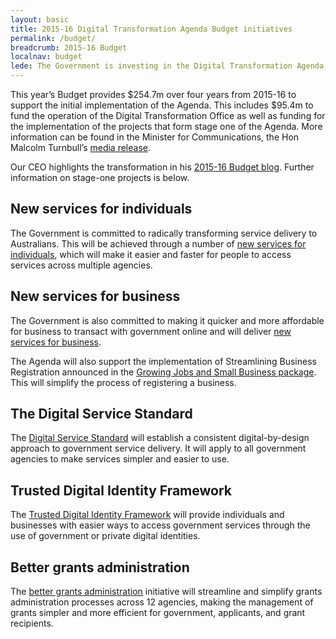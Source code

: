 ```yaml
---
layout: basic
title: 2015-16 Digital Transformation Agenda Budget initiatives
permalink: /budget/
breadcrumb: 2015-16 Budget
localnav: budget
lede: The Government is investing in the Digital Transformation Agenda (the Agenda) to drive innovation and make it easier for individuals and businesses to access government services.
---
```

This year’s Budget provides $254.7m over four years from 2015-16 to support the initial implementation of the Agenda. This includes $95.4m to fund the operation of the Digital Transformation Office as well as funding for the implementation of the projects that form stage one of the Agenda. More information can be found in the Minister for Communications, the Hon Malcolm Turnbull’s [media release](http://www.minister.communications.gov.au/malcolm_turnbull/news/investing_in_digital_transformation).

Our CEO highlights the transformation in his [2015-16 Budget blog](/blog/the-digital-transformation-agenda-in-the-2015-16-federal-budget/). Further information on stage-one projects is below.

## New services for individuals
The Government is committed to radically transforming service delivery to Australians. This will be achieved through a number of [new services for individuals](/budget/new-services-for-individuals/), which will make it easier and faster for people to access services across multiple agencies.

## New services for business
The Government is also committed to making it quicker and more affordable for business to transact with government online and will deliver [new services for business](/budget/new-services-for-business/).

The Agenda will also support the implementation of Streamlining Business Registration announced in the [Growing Jobs and Small Business package](http://www.budget.gov.au/2015-16/content/glossy/sml_bus/html/sml_bus-04.htm). This will simplify the process of registering a business.

## The Digital Service Standard
The [Digital Service Standard](/standard/) will establish a consistent digital-by-design approach to government service delivery. It will apply to all government agencies to make services simpler and easier to use.

## Trusted Digital Identity Framework
The [Trusted Digital Identity Framework](/budget/trusted-digital-identity-framework/) will provide individuals and businesses with easier ways to access government services through the use of government or private digital identities.

## Better grants administration
The [better grants administration](/budget/better-grants-administration/) initiative will streamline and simplify grants administration processes across 12 agencies, making the management of grants simpler and more efficient for government, applicants, and grant recipients.
